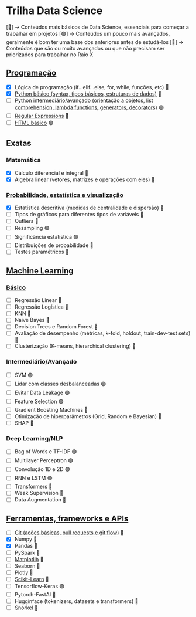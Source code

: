 # Trilha Data Science

[&#x1F534;] -> Conteúdos mais básicos de Data Science, essenciais para começar a trabalhar em projetos
[&#x1F7E2;] -> Conteúdos um pouco mais avançados, geralmente é bom ter uma base dos anteriores antes de estudá-los
[&#x1F535;] -> Conteúdos que são ou muito avançados ou que não precisam ser priorizados para trabalhar no Raio X

## [Programação](/Programação)

- [x] Lógica de programação (if...elif...else, for, while, funções, etc) &#x1F534;
- [x] [Python básico (syntax, tipos básicos, estruturas de dados)](/Programação) &#x1F534;
- [ ] [Python intermediário/avançado (orientação a objetos, list comprehension, lambda functions, generators, decorators)](/Programação) &#x1F7E2;
- [ ] [Regular Expressions](/Programação) &#x1F534;
- [ ] [HTML básico](/Programação) &#x1F7E2;

## Exatas

### Matemática

- [x] Cálculo diferencial e integral &#x1F534;
- [x] Algebra linear (vetores, matrizes e operações com eles) &#x1F534;

### [Probabilidade, estatística e visualização](/Estatística)

- [x] Estatística descritiva (medidas de centralidade e dispersão) &#x1F534;
- [ ] Tipos de gráficos para diferentes tipos de variáveis &#x1F534;
- [ ] Outliers &#x1F534;
- [ ] Resampling &#x1F7E2;
- [ ] Significância estatística &#x1F7E2;
- [ ] Distribuições de probabilidade &#x1F535;
- [ ] Testes paramétricos &#x1F535;

## [Machine Learning](/Machine-Learning)

### [Básico](/Machine-Learning)

- [ ] Regressão Linear &#x1F534;
- [ ] Regressão Logística &#x1F534;
- [ ] KNN &#x1F534; 
- [ ] Naive Bayes &#x1F534;
- [ ] Decision Trees e Random Forest &#x1F534;
- [ ] Avaliação de desempenho (métricas, k-fold, holdout, train-dev-test sets) &#x1F534;
- [ ] Clusterização (K-means, hierarchical clustering) &#x1F535;

### Intermediário/Avançado

- [ ] SVM &#x1F7E2;
- [ ] Lidar com classes desbalanceadas &#x1F7E2;
- [ ] Evitar Data Leakage &#x1F7E2;
- [ ] Feature Selection &#x1F7E2;
- [ ] Gradient Boosting Machines &#x1F535;
- [ ] Otimização de hiperparâmetros (Grid, Random e Bayesian) &#x1F535;
- [ ] SHAP &#x1F535;

### Deep Learning/NLP

- [ ] Bag of Words e TF-IDF &#x1F7E2;
- [ ] Multilayer Perceptron &#x1F7E2;
- [ ] Convolução 1D e 2D &#x1F7E2;
- [ ] RNN e LSTM &#x1F7E2;
- [ ] Transformers &#x1F535;
- [ ] Weak Supervision &#x1F535;
- [ ] Data Augmentation &#x1F535;

## [Ferramentas, frameworks e APIs](/Ferramentas)

- [ ] [Git (acões básicas, pull requests e git flow)](/Ferramentas) &#x1F534;
- [x] Numpy &#x1F534;
- [x] Pandas &#x1F534;
- [ ] PySpark &#x1F535;
- [ ] [Matplotlib](/Ferramentas) &#x1F534;
- [ ] Seaborn &#x1F535;
- [ ] Plotly &#x1F535;
- [ ] [Scikit-Learn](/Ferramentas) &#x1F534;
- [ ] Tensorflow-Keras &#x1F7E2;
- [ ] Pytorch-FastAI &#x1F535;
- [ ] Hugginface (tokenizers, datasets e transformers) &#x1F535;
- [ ] Snorkel &#x1F535;